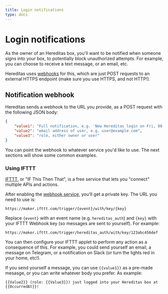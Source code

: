 ```yaml
---
title: Login notifications
type: docs
---
```


# Login notifications

As the owner of an Hereditas box, you'll want to be notified when someone signs into your box, to potentially block unauthorized attempts. For example, you can choose to receive a text message, or an email, etc.

Hereditas uses [webhooks](https://codeburst.io/what-are-webhooks-b04ec2bf9ca2) for this, which are just POST requests to an external HTTPS endpoint (make sure you use HTTPS, and not HTTP!).

## Notification webhook

Hereditas sends a webhook to the URL you provide, as a POST request with the following JSON body:

````json
{
    "value1": "Full notification, e.g. 'New Hereditas login on Fri, 08 Mar 2019 12:01:10 GMT. User: user@example.com (role: user)'",
    "value2": "email address of user, e.g. user@example.com",
    "value3": "role, either owner or user"
}
````

You can point the webhook to whatever service you'd like to use. The next sections will show some common examples.

### Using IFTTT

[IFTTT](https://ifttt.com/), or "IF This Then That", is a free service that lets you "connect" multiple APIs and actions.

After enabling the [webhook service](https://ifttt.com/maker_webhooks), you'll get a private key. The URL you need to use is:

````text
https://maker.ifttt.com/trigger/{event}/with/key/{key}
````

Replace `{event}` with an event name (e.g. `hereditas_auth`) and `{key}` with your IFTTT Webhook key (so messages are sent to yourself). For example:

````text
https://maker.ifttt.com/trigger/hereditas_auth/with/key/123abc456def
````

You can then configure your IFTTT applet to perform any action as a consequence of this. For example, you could send yourself an email, a message on Telegram, or a notification on Slack (or turn the lights red in your home, etc!).

If you send yourself a message, you can use `{{value1}}` as a pre-made mesasge, or you can write whatever body you prefer. As example:

````text
{{Value2}} (role: {{Value3}}) just logged into your Hereditas box at {{OccurredAt}}!
````
